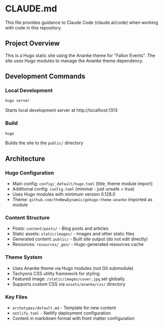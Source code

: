# CLAUDE.md

This file provides guidance to Claude Code (claude.ai/code) when working with code in this repository.

## Project Overview

This is a Hugo static site using the Ananke theme for "Fallon Events". The site uses Hugo modules to manage the Ananke theme dependency.

## Development Commands

### Local Development
```bash
hugo server
```
Starts local development server at http://localhost:1313

### Build
```bash
hugo
```
Builds the site to the `public/` directory

## Architecture

### Hugo Configuration
- Main config: `config/_default/hugo.toml` (title, theme module import)
- Additional config: `config.toml` (minimal - just unsafe = true)
- Uses Hugo modules with minimum version 0.128.0
- Theme: `github.com/theNewDynamic/gohugo-theme-ananke` imported as module

### Content Structure
- Posts: `content/posts/` - Blog posts and articles
- Static assets: `static/images/` - Images and other static files
- Generated content: `public/` - Built site output (do not edit directly)
- Resources: `resources/_gen/` - Hugo-generated resources cache

### Theme System
- Uses Ananke theme via Hugo modules (not Git submodule)
- Tachyons CSS utility framework for styling
- Featured image: `/static/images/cover.jpg` set globally
- Supports custom CSS via `assets/ananke/css/` directory

### Key Files
- `archetypes/default.md` - Template for new content
- `netlify.toml` - Netlify deployment configuration
- Content in markdown format with front matter configuration